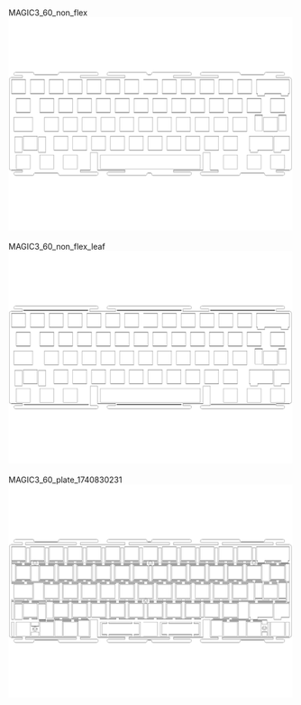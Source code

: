 <br/>MAGIC3_60_non_flex<br/>![image](MAGIC3_60_non_flex.png)<br/>
<br/>MAGIC3_60_non_flex_leaf<br/>![image](MAGIC3_60_non_flex_leaf.png)<br/>
<br/>MAGIC3_60_plate_1740830231<br/>![image](MAGIC3_60_plate_1740830231.png)<br/>
